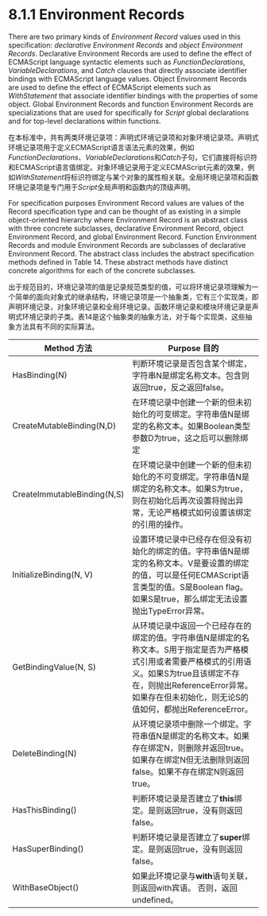 # 8.1.1 Environment Records

There are two primary kinds of *Environment Record* values used in this specification: *declarative Environment Records* and *object Environment Records*. Declarative Environment Records are used to define the effect of ECMAScript language syntactic elements such as *FunctionDeclarations*, *VariableDeclarations*, and *Catch* clauses that directly associate identifier bindings with ECMAScript language values. Object Environment Records are used to define the effect of ECMAScript elements such as *WithStatement* that associate identifier bindings with the properties of some object. Global Environment Records and function Environment Records are specializations that are used for specifically for *Script* global declarations and for top-level declarations within functions.

在本标准中，共有两类环境记录项：声明式环境记录项和对象环境记录项。声明式环境记录项用于定义ECMAScript语言语法元素的效果，例如*FunctionDeclarations*、*VariableDeclarations*和*Catch*子句，它们直接将标识符和ECMAScript语言值绑定。对象环境记录用于定义ECMAScript元素的效果，例如*WithStatement*将标识符绑定与某个对象的属性相关联。全局环境记录项和函数环境记录项是专门用于*Script*全局声明和函数内的顶级声明。

For specification purposes Environment Record values are values of the Record specification type and can be thought of as existing in a simple object-oriented hierarchy where Environment Record is an abstract class with three concrete subclasses, declarative Environment Record, object Environment Record, and global Environment Record. Function Environment Records and module Environment Records are subclasses of declarative Environment Record. The abstract class includes the abstract specification methods defined in Table 14. These abstract methods have distinct concrete algorithms for each of the concrete subclasses.

出于规范目的，环境记录项的值是记录规范类型的值，可以将环境记录项理解为一个简单的面向对象式的继承结构，环境记录项是一个抽象类，它有三个实现类，即声明环境记录，对象环境记录和全局环境记录。函数环境记录和模块环境记录是声明式环境记录的子类。表14是这个抽象类的抽象方法，对于每个实现类，这些抽象方法具有不同的实际算法。

Method 方法 | Purpose 目的
------------ | -------------
HasBinding(N) | 判断环境记录是否包含某个绑定，字符串N是绑定名称文本。包含则返回true，反之返回false。
CreateMutableBinding(N,D) | 在环境记录中创建一个新的但未初始化的可变绑定。字符串值N是绑定的名称文本。如果Boolean类型参数D为true，这之后可以删除绑定
CreateImmutableBinding(N,S) | 在环境记录中创建一个新的但未初始化的不可变绑定。字符串值N是绑定的名称文本。如果S为true，则在初始化后再次设置将抛出异常，无论严格模式如何设置该绑定的引用的操作。
InitializeBinding(N, V) | 设置环境记录中已经存在但没有初始化的绑定的值。字符串值N是绑定的名称文本。V是要设置的绑定的值，可以是任何ECMAScript语言类型的值。S是Boolean flag。 如果S是true，那么绑定无法设置抛出TypeError异常。
GetBindingValue(N, S) | 从环境记录中返回一个已经存在的绑定的值。字符串值N是绑定的名称文本。S用于指定是否为严格模式引用或者需要严格模式的引用语义。如果S为true且该绑定不存在，则抛出ReferenceError异常。如果存在但未初始化，则无论S的值如何，都抛出ReferenceError。
DeleteBinding(N) | 从环境记录项中删除一个绑定。字符串值N是绑定的名称文本。如果存在绑定N，则删除并返回true。如果存在绑定N但无法删除则返回false。如果不存在绑定N则返回true。
HasThisBinding() | 判断环境记录是否建立了**this**绑定。是则返回true，没有则返回false。
HasSuperBinding() | 判断环境记录是否建立了**super**绑定。是则返回true，没有则返回false。
WithBaseObject() | 如果此环境记录与**with**语句关联，则返回with宾语。 否则，返回undefined。
